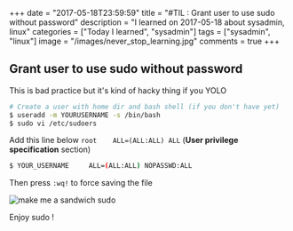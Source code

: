 +++
date = "2017-05-18T23:59:59"
title = "#TIL : Grant user to use sudo without password"
description = "I learned on 2017-05-18 about sysadmin, linux"
categories = ["Today I learned", "sysadmin"]
tags = ["sysadmin", "linux"]
image = "/images/never_stop_learning.jpg"
comments = true
+++



## Grant user to use sudo without password

This is bad practice but it's kind of hacky thing if you YOLO

```bash
# Create a user with home dir and bash shell (if you don't have yet)
$ useradd -m YOURUSERNAME -s /bin/bash
$ sudo vi /etc/sudoers
```

Add this line below `root    ALL=(ALL:ALL) ALL` (**User privilege specification** section)

```bash
$ YOUR_USERNAME     ALL=(ALL:ALL) NOPASSWD:ALL
```

Then press `:wq!` to force saving the file

![make me a sandwich sudo](https://imgs.xkcd.com/comics/sandwich.png)

Enjoy sudo !
